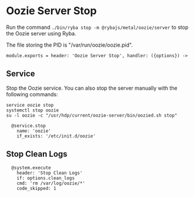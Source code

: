 
# Oozie Server Stop

Run the command `./bin/ryba stop -m @rybajs/metal/oozie/server` to stop the Oozie
server using Ryba.

The file storing the PID is "/var/run/oozie/oozie.pid".

    module.exports = header: 'Oozie Server Stop', handler: ({options}) ->

## Service

Stop the Oozie service. You can also stop the server manually with the
following commands:

```
service oozie stop
systemctl stop oozie
su -l oozie -c "/usr/hdp/current/oozie-server/bin/oozied.sh stop"
```

      @service.stop
        name: 'oozie'
        if_exists: '/etc/init.d/oozie'

## Stop Clean Logs

      @system.execute
        header: 'Stop Clean Logs'
        if: options.clean_logs
        cmd: 'rm /var/log/oozie/*'
        code_skipped: 1
